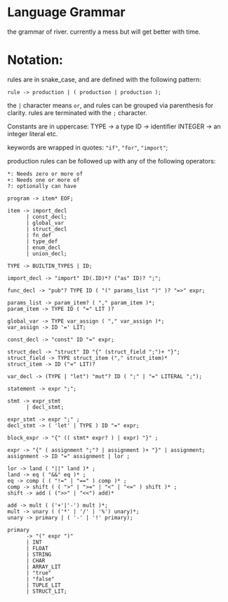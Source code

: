 Language Grammar
===
the grammar of river. currently a mess but will get better with time.

# Notation:

rules are in snake_case, and are defined with the following pattern:

```
rule -> production | ( production | production );
```

the `|` character means `or`, and rules can be grouped via parenthesis for clarity.
rules are terminated with the `;` character.

Constants are in uppercase:
TYPE -> a type
ID -> identifier
INTEGER -> an integer literal
etc.

keywords are wrapped in quotes: `"if"`, `"for"`, `"import"`;

production rules can be followed up with any of the following operators:
```
*: Needs zero or more of
+: Needs one or more of
?: optionally can have
```

```
program -> item* EOF;

item -> import_decl
      | const_decl;
      | global_var
      | struct_decl
      | fn_def
      | type_def
      | enum_decl
      | union_decl;

TYPE -> BUILTIN_TYPES | ID;

import_decl -> "import" ID(.ID)*? ("as" ID)? ";";

func_decl -> "pub"? TYPE ID ( "(" params_list ")" )? "=>" expr;

params_list -> param_item? ( "," param_item )*;
param_item -> TYPE ID ( "=" LIT )?

global_var -> TYPE var_assign ( "," var_assign )*;
var_assign -> ID '=' LIT;

const_decl -> "const" ID "=" expr;

struct_decl -> "struct" ID "{" (struct_field ";")+ "}";
struct_field -> TYPE struct_item ("," struct_item)*
struct_item -> ID ("=" LIT)?

var_decl -> (TYPE | "let") "mut"? ID ( ";" | "=" LITERAL ";"); 

statement -> expr ";";

stmt -> expr_stmt
      | decl_stmt;

expr_stmt -> expr ";" ;
decl_stmt -> ( 'let' | TYPE ) ID "=" expr;

block_expr -> "{" (( stmt* expr? ) | expr) "}" ; 

expr -> "{" ( assignment ";"? | assignment )+ "}" | assignment;
assignment -> ID "=" assignment | lor ;

lor -> land ( "||" land )* ;
land -> eq ( "&&" eq )* ;
eq -> comp ( ( "!=" | "==" ) comp )* ;
comp -> shift ( ( ">" | ">=" | "<" | "<=" ) shift )* ;
shift -> add ( (">>" | "<<") add)*

add -> mult ( ('+'|'-') mult )*;
mult -> unary ( ('*' | '/' | '%') unary)*;
unary -> primary | ( '-' | '!' primary);

primary 
      -> "(" expr ")"
      | INT 
      | FLOAT
      | STRING
      | CHAR
      | ARRAY_LIT
      | "true" 
      | "false" 
      | TUPLE_LIT 
      | STRUCT_LIT;
```
